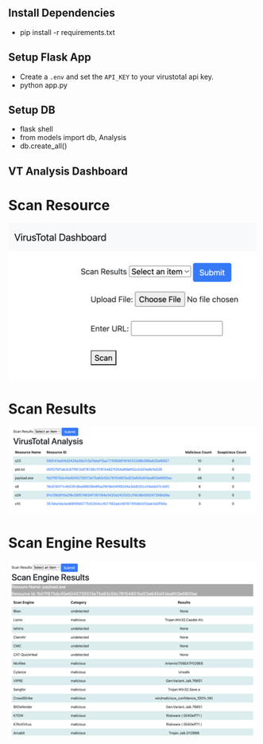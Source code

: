 ## Install Dependencies

- pip install -r requirements.txt

## Setup Flask App

- Create a `.env` and set the `API_KEY` to your virustotal api key.
- python app.py

## Setup DB

- flask shell
- from models import db, Analysis
- db.create_all()

## VT Analysis Dashboard

# Scan Resource

<img src="./screenshots/scan_resource.png" alt="drawing" width="500"/>

# Scan Results

<img src="./screenshots/scan_results.png" alt="drawing" width="500"/>

# Scan Engine Results

<img src="./screenshots/scan_engine_results.png" alt="drawing" width="500"/>


